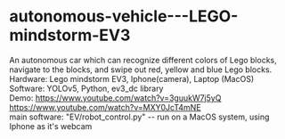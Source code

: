 # autonomous-vehicle---LEGO-mindstorm-EV3
An autonomous car which can recognize different colors of Lego blocks, navigate to the blocks, and swipe out red, yellow and blue Lego blocks.<br>
Hardware: Lego mindstorm EV3, Iphone(camera), Laptop (MacOS)<br>
Software: YOLOv5, Python, ev3_dc library<br>
Demo: https://www.youtube.com/watch?v=3guukW7j5yQ <br>
https://www.youtube.com/watch?v=MXY0JcT4mNE <br>
main software: "EV/robot_control.py" -- run on a MacOS system, using Iphone as it's webcam